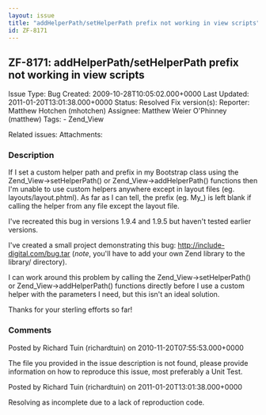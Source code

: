 ```yaml
---
layout: issue
title: "addHelperPath/setHelperPath prefix not working in view scripts"
id: ZF-8171
---
```


ZF-8171: addHelperPath/setHelperPath prefix not working in view scripts
-----------------------------------------------------------------------

 Issue Type: Bug Created: 2009-10-28T10:05:02.000+0000 Last Updated: 2011-01-20T13:01:38.000+0000 Status: Resolved Fix version(s): 
 Reporter:  Matthew Hotchen (mhotchen)  Assignee:  Matthew Weier O'Phinney (matthew)  Tags: - Zend\_View
 
 Related issues: 
 Attachments: 
### Description

If I set a custom helper path and prefix in my Bootstrap class using the Zend\_View->setHelperPath() or Zend\_View->addHelperPath() functions then I'm unable to use custom helpers anywhere except in layout files (eg. layouts/layout.phtml). As far as I can tell, the prefix (eg. My\_) is left blank if calling the helper from any file except the layout file.

I've recreated this bug in versions 1.9.4 and 1.9.5 but haven't tested earlier versions.

I've created a small project demonstrating this bug: <http://include-digital.com/bug.tar> (_note_, you'll have to add your own Zend library to the library/ directory).

I can work around this problem by calling the Zend\_View->setHelperPath() or Zend\_View->addHelperPath() functions directly before I use a custom helper with the parameters I need, but this isn't an ideal solution.

Thanks for your sterling efforts so far!

 

 

### Comments

Posted by Richard Tuin (richardtuin) on 2010-11-20T07:55:53.000+0000

The file you provided in the issue description is not found, please provide information on how to reproduce this issue, most preferably a Unit Test.

 

 

Posted by Richard Tuin (richardtuin) on 2011-01-20T13:01:38.000+0000

Resolving as incomplete due to a lack of reproduction code.

 

 
